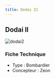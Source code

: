 ```yaml
---
title: Dodai II
---
```


Dodai II
--------


![dodai2](/images/stories/saga/08thmsteam/mechas/zeon/dodai2.png)


### Fiche Technique


* Type : Bombardier
* Concepteur : Zeon
